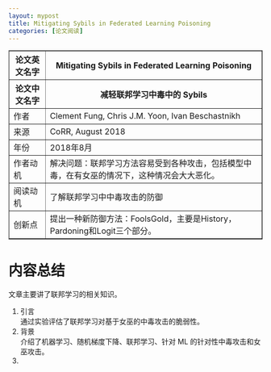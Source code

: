 ```yaml
---
layout: mypost
title: Mitigating Sybils in Federated Learning Poisoning
categories: [论文阅读]
---
```


<table border="1">
    <tr>
        <th>论文英文名字</th>
        <th>Mitigating Sybils in Federated Learning Poisoning</th>
    </tr>
    <tr>
        <th>论文中文名字</th>
        <th>减轻联邦学习中毒中的 Sybils</th>
    </tr>
    <tr>
        <td>作者</td>
        <td>Clement Fung, Chris J.M. Yoon, Ivan Beschastnikh</td>
    </tr>
    <tr>
        <td>来源</td>
        <td>CoRR, August 2018</td>
    </tr>
    <tr>
        <td>年份</td>
        <td>2018年8月</td>
    </tr>
    <tr>
        <td>作者动机</td>
        <td>解决问题：联邦学习方法容易受到各种攻击，包括模型中毒，在有女巫的情况下，这种情况会大大恶化。</td>
    </tr>
    <tr>
        <td>阅读动机</td>
        <td>了解联邦学习中中毒攻击的防御</td>
    </tr>
    <tr>
        <td>创新点</td>
        <td>提出一种新防御方法：FoolsGold，主要是History，Pardoning和Logit三个部分。</td>
    </tr>
</table>

# 内容总结  
文章主要讲了联邦学习的相关知识。

1. 引言  
通过实验评估了联邦学习对基于女巫的中毒攻击的脆弱性。
2. 背景  
介绍了机器学习、随机梯度下降、联邦学习、针对 ML 的针对性中毒攻击和女巫攻击。  
1. 